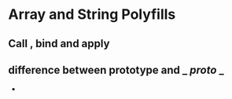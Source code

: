 # Array and String Polyfills

## Call , bind and apply

## difference between prototype and \_ _proto_ \_

-
